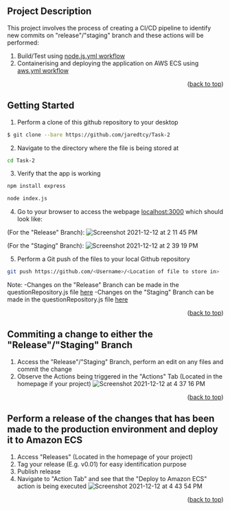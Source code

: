 

<!-- ABOUT THE PROJECT -->
## Project Description

This project involves the process of creating a CI/CD pipeline to identify new commits on "release"/"staging" branch and these actions will be performed:
1. Build/Test using [node.js.yml workflow](https://github.com/jaredtcy/Task-2/blob/master/.github/workflows/node.js.yml)
2. Containerising and deploying the application on AWS ECS using [aws.yml workflow](https://github.com/jaredtcy/Task-2/blob/master/.github/workflows/aws.yml)

<p align="right">(<a href="#top">back to top</a>)</p>



<!-- GETTING STARTED -->
## Getting Started

1. Perform a clone of this github repository to your desktop

  ```sh
  $ git clone --bare https://github.com/jaredtcy/Task-2
  ```
2. Navigate to the directory where the file is being stored at 
  ```sh
  cd Task-2
  ```
3. Verify that the app is working
  ```sh
  npm install express
  ```
  ```sh
  node index.js
  ```
4. Go to your browser to access the webpage [localhost:3000](http://localhost:3000/) which should look like:

(For the "Release" Branch):
![Screenshot 2021-12-12 at 2 11 45 PM](https://user-images.githubusercontent.com/83501266/145705615-57d41a1c-f163-4b8c-9976-a15dea3af713.png)

(For the "Staging" Branch):
![Screenshot 2021-12-12 at 2 39 19 PM](https://user-images.githubusercontent.com/83501266/145705706-7f6409fd-ccdf-40e8-89f2-87cd60a21376.png)

5. Perform a Git push of the files to your local Github repository
  ```sh
  git push https://github.com/<Username>/<Location of file to store in>
  ```

Note: 
-Changes on the "Release" Branch can be made in the questionRepository.js file [here](https://github.com/jaredtcy/Task-2/blob/release/models/questionRepository.js)
-Changes on the "Staging" Branch can be made in the questionRepository.js file [here](https://github.com/jaredtcy/Task-2/blob/staging/models/questionRepository.js)


<p align="right">(<a href="#top">back to top</a>)</p>

## Commiting a change to either the "Release"/"Staging" Branch  

1. Access the "Release"/"Staging" Branch, perform an edit on any files and commit the change
2. Observe the Actions being triggered in the "Actions" Tab (Located in the homepage if your project)
![Screenshot 2021-12-12 at 4 37 16 PM](https://user-images.githubusercontent.com/83501266/145705877-abe6d772-a027-4945-b7d7-6eed832710c2.png)

<p align="right">(<a href="#top">back to top</a>)</p>

## Perform a release of the changes that has been made to the production environment and deploy it to Amazon ECS

1. Access "Releases" (Located in the homepage of your project)
2. Tag your release (E.g. v0.01) for easy identification purpose
3. Publish release
4. Navigate to "Action Tab" and see that the "Deploy to Amazon ECS" action is being executed
![Screenshot 2021-12-12 at 4 43 54 PM](https://user-images.githubusercontent.com/83501266/145706017-672e7fdb-65c4-4ac3-b569-b08a947243b3.png)


<p align="right">(<a href="#top">back to top</a>)</p>


